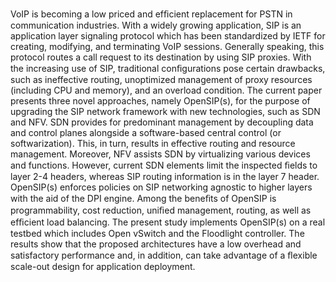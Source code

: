 VoIP is becoming a low priced and efﬁcient replacement for
PSTN in communication industries.
With a widely growing application,
SIP is an application layer signaling protocol which has been standardized
by IETF for creating, modifying, and terminating VoIP sessions.
Generally speaking, this protocol routes a call request to its destination
by using SIP proxies. With the increasing use of SIP, traditional conﬁgurations
pose certain drawbacks, such as ineffective routing, unoptimized
management of proxy resources (including CPU and memory), and an
overload condition. The current paper presents three novel approaches,
namely OpenSIP(s),
for the purpose of upgrading the SIP network
framework with new technologies, such as SDN and NFV. SDN provides
for predominant management by decoupling data and control planes
alongside
a software-based central control (or softwarization). This, in
turn, results in effective routing and resource management. Moreover,
NFV assists SDN by virtualizing various devices and functions. However,
current SDN elements limit the inspected ﬁelds to layer 2-4 headers,
whereas SIP routing information is in the layer 7 header. OpenSIP(s)
enforces policies
on SIP networking agnostic to higher layers with the aid
of the DPI engine. Among the beneﬁts of OpenSIP is programmability,
cost reduction, uniﬁed management,
routing, as well as efﬁcient load
balancing. The present study implements OpenSIP(s) on a real testbed
which includes Open vSwitch and the Floodlight controller. The results
show that the proposed architectures have
a low overhead and satisfactory
performance and, in addition, can take advantage of a ﬂexible scale-out
design for application deployment.
